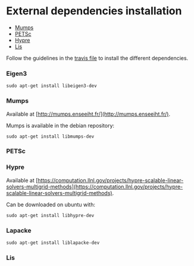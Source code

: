 # External dependencies installation
- [Mumps](#mumps)
- [PETSc](#petsc)
- [Hypre](#hypre)
- [Lis](#lis)

Follow the guidelines in the [travis file](.travis.yml) to install the different dependencies.

### Eigen3
```
sudo apt-get install libeigen3-dev
```

### Mumps
Available at [http://mumps.enseeiht.fr/](http://mumps.enseeiht.fr/).

Mumps is available in the debian repository:
```
sudo apt-get install libmumps-dev
```

### PETSc

### Hypre
Available at [https://computation.llnl.gov/projects/hypre-scalable-linear-solvers-multigrid-methods](https://computation.llnl.gov/projects/hypre-scalable-linear-solvers-multigrid-methods).

Can be downloaded on ubuntu with:
```
sudo apt-get install libhypre-dev
```

### Lapacke
```
sudo apt-get install liblapacke-dev
```

### Lis

